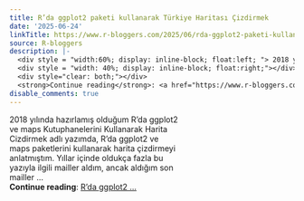 ```yaml
---
title: R’da ggplot2 paketi kullanarak Türkiye Haritası Çizdirmek
date: '2025-06-24'
linkTitle: https://www.r-bloggers.com/2025/06/rda-ggplot2-paketi-kullanarak-turkiye-haritasi-cizdirmek/
source: R-bloggers
description: |-
  <div style = "width:60%; display: inline-block; float:left; "> 2018 yılında hazırlamış olduğum R’da ggplot2 ve maps Kutuphanelerini Kullanarak Harita Cizdirmek adlı yazımda, R’da ggplot2 ve maps paketlerini kullanarak harita çizdirmeyi anlatmıştım. Yıllar içinde oldukça fazla bu yazıyla ilgili mailler aldım, ancak aldığım son mailler ...</div>
  <div style = "width: 40%; display: inline-block; float:right;"></div>
  <div style="clear: both;"></div>
  <strong>Continue reading</strong>: <a href="https://www.r-bloggers.com/2025/06/rda-ggplot2-paketi-kullanarak-turkiye-haritasi-cizdirmek/">R’da ggplot2 ...
disable_comments: true
---
```

<div style = "width:60%; display: inline-block; float:left; "> 2018 yılında hazırlamış olduğum R’da ggplot2 ve maps Kutuphanelerini Kullanarak Harita Cizdirmek adlı yazımda, R’da ggplot2 ve maps paketlerini kullanarak harita çizdirmeyi anlatmıştım. Yıllar içinde oldukça fazla bu yazıyla ilgili mailler aldım, ancak aldığım son mailler ...</div>
<div style = "width: 40%; display: inline-block; float:right;"></div>
<div style="clear: both;"></div>
<strong>Continue reading</strong>: <a href="https://www.r-bloggers.com/2025/06/rda-ggplot2-paketi-kullanarak-turkiye-haritasi-cizdirmek/">R’da ggplot2 ...